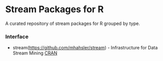 # Stream Packages for R
A curated repository of stream packages for R grouped by type.


### Interface  
* stream(https://github.com/mhahsler/stream) - Infrastructure for Data Stream Mining [CRAN](https://cran.r-project.org/web/packages/stream/index.html) 
